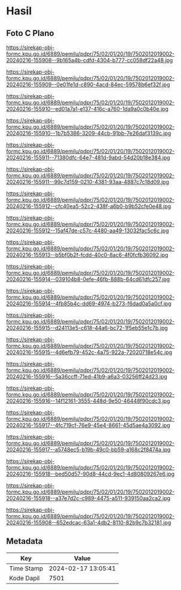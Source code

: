 # Hasil

## Foto C Plano

https://sirekap-obj-formc.kpu.go.id/6889/pemilu/pdpr/75/02/01/20/19/7502012019002-20240216-155908--9b165a4b-cdfd-4304-b777-cc058df22a48.jpg

https://sirekap-obj-formc.kpu.go.id/6889/pemilu/pdpr/75/02/01/20/19/7502012019002-20240216-155909--0e01fe1d-c890-4acd-84ec-59578b6ef32f.jpg

https://sirekap-obj-formc.kpu.go.id/6889/pemilu/pdpr/75/02/01/20/19/7502012019002-20240216-155910--ed01a7a1-e137-416c-a760-1da9a0c0b40e.jpg

https://sirekap-obj-formc.kpu.go.id/6889/pemilu/pdpr/75/02/01/20/19/7502012019002-20240216-155910--1b7b5386-3209-44cb-91bb-7e26daf3139c.jpg

https://sirekap-obj-formc.kpu.go.id/6889/pemilu/pdpr/75/02/01/20/19/7502012019002-20240216-155911--71380dfc-64e7-481d-9abd-54d20b18e384.jpg

https://sirekap-obj-formc.kpu.go.id/6889/pemilu/pdpr/75/02/01/20/19/7502012019002-20240216-155911--99c7d159-0210-4381-93aa-4887c7c18d09.jpg

https://sirekap-obj-formc.kpu.go.id/6889/pemilu/pdpr/75/02/01/20/19/7502012019002-20240216-155912--cfc40ea5-52c2-438f-a6b0-b9b52cfe0e48.jpg

https://sirekap-obj-formc.kpu.go.id/6889/pemilu/pdpr/75/02/01/20/19/7502012019002-20240216-155912--15af47de-c57c-4480-aa49-13032fac5c6c.jpg

https://sirekap-obj-formc.kpu.go.id/6889/pemilu/pdpr/75/02/01/20/19/7502012019002-20240216-155913--b5bf0b2f-fcdd-40c0-8ac6-4f0fcfb36092.jpg

https://sirekap-obj-formc.kpu.go.id/6889/pemilu/pdpr/75/02/01/20/19/7502012019002-20240216-155914--039104b8-0efe-46fb-888b-64cd61dfc257.jpg

https://sirekap-obj-formc.kpu.go.id/6889/pemilu/pdpr/75/02/01/20/19/7502012019002-20240216-155914--4fb85b4c-dd69-4974-b273-f6dad0a5a0cf.jpg

https://sirekap-obj-formc.kpu.go.id/6889/pemilu/pdpr/75/02/01/20/19/7502012019002-20240216-155915--d24113e5-c618-44a6-bc72-1f5eb55e1c7b.jpg

https://sirekap-obj-formc.kpu.go.id/6889/pemilu/pdpr/75/02/01/20/19/7502012019002-20240216-155915--4d6efb79-452c-4a75-922a-72020718e54c.jpg

https://sirekap-obj-formc.kpu.go.id/6889/pemilu/pdpr/75/02/01/20/19/7502012019002-20240216-155916--5a36ccff-71ed-41b9-a6a3-03256ff24d23.jpg

https://sirekap-obj-formc.kpu.go.id/6889/pemilu/pdpr/75/02/01/20/19/7502012019002-20240216-155916--14f12161-3555-448d-9e50-46448f90cdc3.jpg

https://sirekap-obj-formc.kpu.go.id/6889/pemilu/pdpr/75/02/01/20/19/7502012019002-20240216-155917--4fc719cf-76e9-45e4-8661-45d5ae4a3092.jpg

https://sirekap-obj-formc.kpu.go.id/6889/pemilu/pdpr/75/02/01/20/19/7502012019002-20240216-155917--a5748ec5-b19b-49c0-bb59-a168c2f8474a.jpg

https://sirekap-obj-formc.kpu.go.id/6889/pemilu/pdpr/75/02/01/20/19/7502012019002-20240216-155918--bed50d57-90d8-44cd-9ec1-4d80809267e6.jpg

https://sirekap-obj-formc.kpu.go.id/6889/pemilu/pdpr/75/02/01/20/19/7502012019002-20240216-155918--a37e7d2c-c989-4475-a511-939150aa2ca2.jpg

https://sirekap-obj-formc.kpu.go.id/6889/pemilu/pdpr/75/02/01/20/19/7502012019002-20240216-155908--652edcac-63a1-4db2-8110-82b9c7b32181.jpg


## Metadata

| Key        | Value               |
| ---------- | ------------------- |
| Time Stamp | 2024-02-17 13:05:41 |
| Kode Dapil | 7501                |



